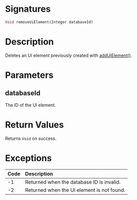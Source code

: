 <!---
{
    "category": "UI",
    "name": "removeUiElement",
    "shortDescription": "Sets metadata of an UI element"
}
--->

# Signatures

```php
Void removeUiElement(Integer databaseId)
```

# Description

Deletes an UI element previously created with [addUiElement()](#addUiElement).

# Parameters

## databaseId

The ID of the UI element.

# Return Values

Returns `Void` on success.

# Exceptions

| Code | Description                                |
|:-----|:-------------------------------------------|
| -1   | Returned when the database ID is invalid.  |
| -2   | Returned when the UI element is not found. |